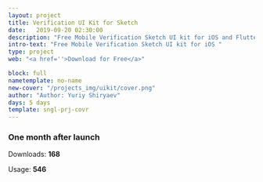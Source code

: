 ```yaml
---
layout: project
title: Verification UI Kit for Sketch
date:   2019-09-20 02:30:00
description: "Free Mobile Verification Sketch UI kit for iOS and Flutter"
intro-text: "Free Mobile Verification Sketch UI kit for iOS "
type: project
web: "<a href=''>Download for Free</a>"

block: full
nametemplate: no-name
new-cover: "/projects_img/uikit/cover.png"
author: "Author: Yuriy Shiryaev"
days: 5 days
template: sngl-prj-covr
---
```


### One month after launch

Downloads: **168**

Usage: **546**

